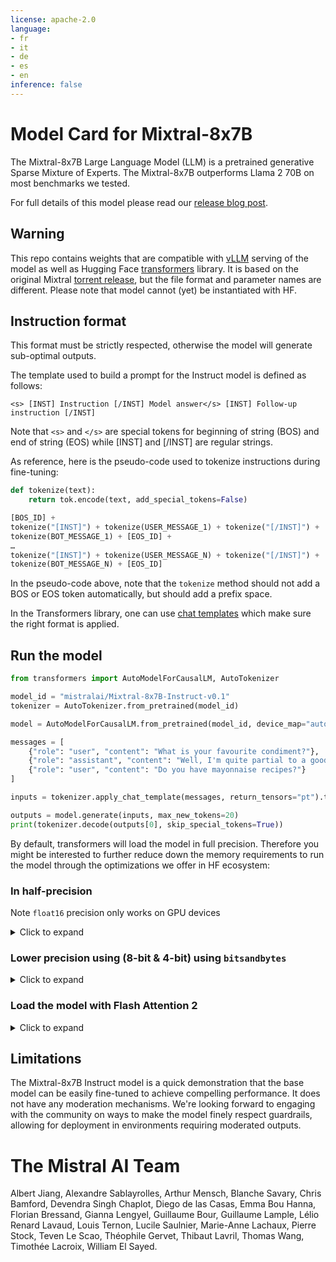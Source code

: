 ```yaml
---
license: apache-2.0
language:
- fr
- it
- de
- es
- en
inference: false
---
```

# Model Card for Mixtral-8x7B
The Mixtral-8x7B Large Language Model (LLM) is a pretrained generative Sparse Mixture of Experts. The Mixtral-8x7B outperforms Llama 2 70B on most benchmarks we tested.

For full details of this model please read our [release blog post](https://mistral.ai/news/mixtral-of-experts/).

## Warning
This repo contains weights that are compatible with [vLLM](https://github.com/vllm-project/vllm) serving of the model as well as Hugging Face [transformers](https://github.com/huggingface/transformers) library. It is based on the original Mixtral [torrent release](magnet:?xt=urn:btih:5546272da9065eddeb6fcd7ffddeef5b75be79a7&dn=mixtral-8x7b-32kseqlen&tr=udp%3A%2F%http://2Fopentracker.i2p.rocks%3A6969%2Fannounce&tr=http%3A%2F%http://2Ftracker.openbittorrent.com%3A80%2Fannounce), but the file format and parameter names are different. Please note that model cannot (yet) be instantiated with HF.

## Instruction format

This format must be strictly respected, otherwise the model will generate sub-optimal outputs.

The template used to build a prompt for the Instruct model is defined as follows:
```
<s> [INST] Instruction [/INST] Model answer</s> [INST] Follow-up instruction [/INST]
```
Note that `<s>` and `</s>` are special tokens for beginning of string (BOS) and end of string (EOS) while [INST] and [/INST] are regular strings.

As reference, here is the pseudo-code used to tokenize instructions during fine-tuning:
```python
def tokenize(text):
    return tok.encode(text, add_special_tokens=False)

[BOS_ID] + 
tokenize("[INST]") + tokenize(USER_MESSAGE_1) + tokenize("[/INST]") +
tokenize(BOT_MESSAGE_1) + [EOS_ID] +
…
tokenize("[INST]") + tokenize(USER_MESSAGE_N) + tokenize("[/INST]") +
tokenize(BOT_MESSAGE_N) + [EOS_ID]
```

In the pseudo-code above, note that the `tokenize` method should not add a BOS or EOS token automatically, but should add a prefix space. 

In the Transformers library, one can use [chat templates](https://huggingface.co/docs/transformers/main/en/chat_templating) which make sure the right format is applied.

## Run the model

```python
from transformers import AutoModelForCausalLM, AutoTokenizer

model_id = "mistralai/Mixtral-8x7B-Instruct-v0.1"
tokenizer = AutoTokenizer.from_pretrained(model_id)

model = AutoModelForCausalLM.from_pretrained(model_id, device_map="auto")

messages = [
    {"role": "user", "content": "What is your favourite condiment?"},
    {"role": "assistant", "content": "Well, I'm quite partial to a good squeeze of fresh lemon juice. It adds just the right amount of zesty flavour to whatever I'm cooking up in the kitchen!"},
    {"role": "user", "content": "Do you have mayonnaise recipes?"}
]

inputs = tokenizer.apply_chat_template(messages, return_tensors="pt").to("cuda")

outputs = model.generate(inputs, max_new_tokens=20)
print(tokenizer.decode(outputs[0], skip_special_tokens=True))
```

By default, transformers will load the model in full precision. Therefore you might be interested to further reduce down the memory requirements to run the model through the optimizations we offer in HF ecosystem:

### In half-precision

Note `float16` precision only works on GPU devices

<details>
<summary> Click to expand </summary>

```diff
+ import torch
from transformers import AutoModelForCausalLM, AutoTokenizer

model_id = "mistralai/Mixtral-8x7B-Instruct-v0.1"
tokenizer = AutoTokenizer.from_pretrained(model_id)

+ model = AutoModelForCausalLM.from_pretrained(model_id, torch_dtype=torch.float16, device_map="auto")

messages = [
    {"role": "user", "content": "What is your favourite condiment?"},
    {"role": "assistant", "content": "Well, I'm quite partial to a good squeeze of fresh lemon juice. It adds just the right amount of zesty flavour to whatever I'm cooking up in the kitchen!"},
    {"role": "user", "content": "Do you have mayonnaise recipes?"}
]

input_ids = tokenizer.apply_chat_template(messages, return_tensors="pt").to("cuda")

outputs = model.generate(input_ids, max_new_tokens=20)
print(tokenizer.decode(outputs[0], skip_special_tokens=True))
```
</details>

### Lower precision using (8-bit & 4-bit) using `bitsandbytes`

<details>
<summary> Click to expand </summary>

```diff
+ import torch
from transformers import AutoModelForCausalLM, AutoTokenizer

model_id = "mistralai/Mixtral-8x7B-Instruct-v0.1"
tokenizer = AutoTokenizer.from_pretrained(model_id)

+ model = AutoModelForCausalLM.from_pretrained(model_id, load_in_4bit=True, device_map="auto")

text = "Hello my name is"
messages = [
    {"role": "user", "content": "What is your favourite condiment?"},
    {"role": "assistant", "content": "Well, I'm quite partial to a good squeeze of fresh lemon juice. It adds just the right amount of zesty flavour to whatever I'm cooking up in the kitchen!"},
    {"role": "user", "content": "Do you have mayonnaise recipes?"}
]

input_ids = tokenizer.apply_chat_template(messages, return_tensors="pt").to("cuda")

outputs = model.generate(input_ids, max_new_tokens=20)
print(tokenizer.decode(outputs[0], skip_special_tokens=True))
```
</details>

### Load the model with Flash Attention 2

<details>
<summary> Click to expand </summary>

```diff
+ import torch
from transformers import AutoModelForCausalLM, AutoTokenizer

model_id = "mistralai/Mixtral-8x7B-Instruct-v0.1"
tokenizer = AutoTokenizer.from_pretrained(model_id)

+ model = AutoModelForCausalLM.from_pretrained(model_id, use_flash_attention_2=True, device_map="auto")

messages = [
    {"role": "user", "content": "What is your favourite condiment?"},
    {"role": "assistant", "content": "Well, I'm quite partial to a good squeeze of fresh lemon juice. It adds just the right amount of zesty flavour to whatever I'm cooking up in the kitchen!"},
    {"role": "user", "content": "Do you have mayonnaise recipes?"}
]

input_ids = tokenizer.apply_chat_template(messages, return_tensors="pt").to("cuda")

outputs = model.generate(input_ids, max_new_tokens=20)
print(tokenizer.decode(outputs[0], skip_special_tokens=True))
```
</details>

## Limitations

The Mixtral-8x7B Instruct model is a quick demonstration that the base model can be easily fine-tuned to achieve compelling performance. 
It does not have any moderation mechanisms. We're looking forward to engaging with the community on ways to
make the model finely respect guardrails, allowing for deployment in environments requiring moderated outputs.

# The Mistral AI Team
Albert Jiang, Alexandre Sablayrolles, Arthur Mensch, Blanche Savary, Chris Bamford, Devendra Singh Chaplot, Diego de las Casas, Emma Bou Hanna, Florian Bressand, Gianna Lengyel, Guillaume Bour, Guillaume Lample, Lélio Renard Lavaud, Louis Ternon, Lucile Saulnier, Marie-Anne Lachaux, Pierre Stock, Teven Le Scao, Théophile Gervet, Thibaut Lavril, Thomas Wang, Timothée Lacroix, William El Sayed.